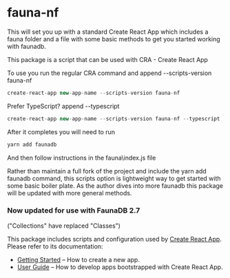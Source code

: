 # fauna-nf

This will set you up with a standard Create React App which includes a fauna folder and a file with some basic methods to get you started working with faunadb.

This package is a script that can be used with CRA - Create React App

To use you run the regular CRA command and append --scripts-version fauna-nf

```javascript
create-react-app new-app-name --scripts-version fauna-nf
```

Prefer TypeScript? append --typescript

```javascript
create-react-app new-app-name --scripts-version fauna-nf --typescript
```

After it completes you will need to run

```javascript
yarn add faunadb
```

And then follow instructions in the fauna\index.js file

Rather than maintain a full fork of the project and include the yarn add faunadb command, this scripts option is lightweight way to get started with some basic boiler plate. As the author dives into more faunadb this package will be updated with more general methods.

### Now updated for use with FaunaDB 2.7

("Collections" have replaced "Classes")

This package includes scripts and configuration used by [Create React App](https://github.com/facebook/create-react-app).<br>
Please refer to its documentation:

- [Getting Started](https://facebook.github.io/create-react-app/docs/getting-started) – How to create a new app.
- [User Guide](https://facebook.github.io/create-react-app/) – How to develop apps bootstrapped with Create React App.
